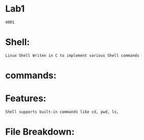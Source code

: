 # Lab1
    4001
# Shell:
    Linux Shell Writen in C to implement various Shell commands 
# commands:
    
# Features:
    Shell supports built-in commands like cd, pwd, ls, 
# File Breakdown:
